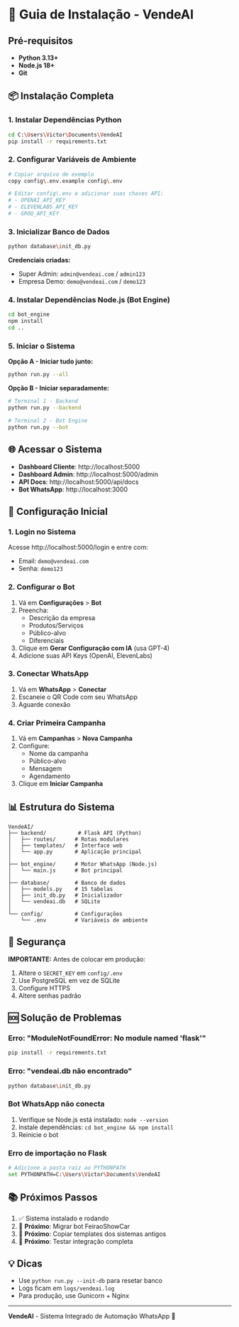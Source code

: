 # 🚀 Guia de Instalação - VendeAI

## Pré-requisitos

- **Python 3.13+**
- **Node.js 18+**
- **Git**

## 📦 Instalação Completa

### 1. Instalar Dependências Python

```bash
cd C:\Users\Victor\Documents\VendeAI
pip install -r requirements.txt
```

### 2. Configurar Variáveis de Ambiente

```bash
# Copiar arquivo de exemplo
copy config\.env.example config\.env

# Editar config\.env e adicionar suas chaves API:
# - OPENAI_API_KEY
# - ELEVENLABS_API_KEY
# - GROQ_API_KEY
```

### 3. Inicializar Banco de Dados

```bash
python database\init_db.py
```

**Credenciais criadas:**
- Super Admin: `admin@vendeai.com` / `admin123`
- Empresa Demo: `demo@vendeai.com` / `demo123`

### 4. Instalar Dependências Node.js (Bot Engine)

```bash
cd bot_engine
npm install
cd ..
```

### 5. Iniciar o Sistema

**Opção A - Iniciar tudo junto:**
```bash
python run.py --all
```

**Opção B - Iniciar separadamente:**
```bash
# Terminal 1 - Backend
python run.py --backend

# Terminal 2 - Bot Engine
python run.py --bot
```

## 🌐 Acessar o Sistema

- **Dashboard Cliente**: http://localhost:5000
- **Dashboard Admin**: http://localhost:5000/admin
- **API Docs**: http://localhost:5000/api/docs
- **Bot WhatsApp**: http://localhost:3000

## 🔧 Configuração Inicial

### 1. Login no Sistema

Acesse http://localhost:5000/login e entre com:
- Email: `demo@vendeai.com`
- Senha: `demo123`

### 2. Configurar o Bot

1. Vá em **Configurações** > **Bot**
2. Preencha:
   - Descrição da empresa
   - Produtos/Serviços
   - Público-alvo
   - Diferenciais
3. Clique em **Gerar Configuração com IA** (usa GPT-4)
4. Adicione suas API Keys (OpenAI, ElevenLabs)

### 3. Conectar WhatsApp

1. Vá em **WhatsApp** > **Conectar**
2. Escaneie o QR Code com seu WhatsApp
3. Aguarde conexão

### 4. Criar Primeira Campanha

1. Vá em **Campanhas** > **Nova Campanha**
2. Configure:
   - Nome da campanha
   - Público-alvo
   - Mensagem
   - Agendamento
3. Clique em **Iniciar Campanha**

## 📊 Estrutura do Sistema

```
VendeAI/
├── backend/          # Flask API (Python)
│   ├── routes/      # Rotas modulares
│   ├── templates/   # Interface web
│   └── app.py       # Aplicação principal
│
├── bot_engine/      # Motor WhatsApp (Node.js)
│   └── main.js      # Bot principal
│
├── database/        # Banco de dados
│   ├── models.py    # 15 tabelas
│   ├── init_db.py   # Inicializador
│   └── vendeai.db   # SQLite
│
└── config/          # Configurações
    └── .env         # Variáveis de ambiente
```

## 🔐 Segurança

**IMPORTANTE:** Antes de colocar em produção:

1. Altere o `SECRET_KEY` em `config/.env`
2. Use PostgreSQL em vez de SQLite
3. Configure HTTPS
4. Altere senhas padrão

## 🆘 Solução de Problemas

### Erro: "ModuleNotFoundError: No module named 'flask'"

```bash
pip install -r requirements.txt
```

### Erro: "vendeai.db não encontrado"

```bash
python database\init_db.py
```

### Bot WhatsApp não conecta

1. Verifique se Node.js está instalado: `node --version`
2. Instale dependências: `cd bot_engine && npm install`
3. Reinicie o bot

### Erro de importação no Flask

```bash
# Adicione a pasta raiz ao PYTHONPATH
set PYTHONPATH=C:\Users\Victor\Documents\VendeAI
```

## 📚 Próximos Passos

1. ✅ Sistema instalado e rodando
2. 🔄 **Próximo**: Migrar bot FeiraoShowCar
3. 🔄 **Próximo**: Copiar templates dos sistemas antigos
4. 🔄 **Próximo**: Testar integração completa

## 💡 Dicas

- Use `python run.py --init-db` para resetar banco
- Logs ficam em `logs/vendeai.log`
- Para produção, use Gunicorn + Nginx

---

**VendeAI** - Sistema Integrado de Automação WhatsApp 🚀
